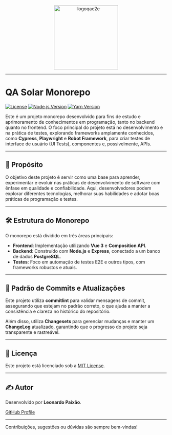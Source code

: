 <div align="center">
  <img src="https://github.com/user-attachments/assets/4c269162-e3a0-4199-a65b-b2f51bb74a57" alt="logoqae2e" width="200"/>
</div>

---

# QA Solar Monorepo

[![License](https://img.shields.io/badge/License-MIT-blue.svg)](LICENSE)
[![Node.js Version](https://img.shields.io/badge/Node.js-%3E=22.1.0-brightgreen.svg)](https://nodejs.org/)
[![Yarn Version](https://img.shields.io/badge/Yarn-1.22.22-blue.svg)](https://classic.yarnpkg.com/en/docs/install/)

Este é um projeto monorepo desenvolvido para fins de estudo e aprimoramento de conhecimentos em programação, tanto no backend quanto no frontend. O foco principal do projeto está no desenvolvimento e na prática de testes, explorando frameworks amplamente conhecidos, como **Cypress**, **Playwright** e **Robot Framework**, para criar testes de interface de usuário (UI Tests), componentes e, possivelmente, APIs.

---

## 🚀 Propósito

O objetivo deste projeto é servir como uma base para aprender, experimentar e evoluir nas práticas de desenvolvimento de software com ênfase em qualidade e confiabilidade. Aqui, desenvolvedores podem explorar diferentes tecnologias, melhorar suas habilidades e adotar boas práticas de programação e testes.

---

## 🛠 Estrutura do Monorepo

O monorepo está dividido em três áreas principais:

- **Frontend**: Implementação utilizando **Vue 3** e **Composition API**.
- **Backend**: Construído com **Node.js** e **Express**, conectado a um banco de dados **PostgreSQL**.
- **Testes**: Foco em automação de testes E2E e outros tipos, com frameworks robustos e atuais.

---

## 🔖 Padrão de Commits e Atualizações

Este projeto utiliza **commitlint** para validar mensagens de commit, assegurando que estejam no padrão correto, o que ajuda a manter a consistência e clareza no histórico do repositório.

Além disso, utiliza **Changesets** para gerenciar mudanças e manter um **ChangeLog** atualizado, garantindo que o progresso do projeto seja transparente e rastreável.

---

## 📜 Licença

Este projeto está licenciado sob a [MIT License](./LICENSE).

---

## ✍️ Autor

Desenvolvido por **Leonardo Paixão**.

[GitHub Profile](https://github.com/LeohsPaixao)

---

Contribuições, sugestões ou dúvidas são sempre bem-vindas! 
